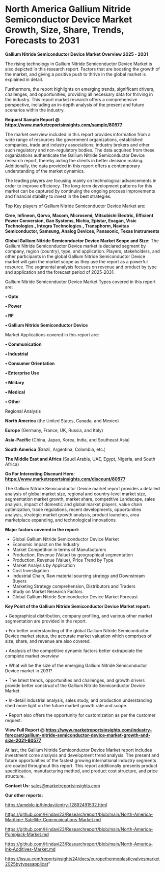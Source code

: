# North America Gallium Nitride Semiconductor Device Market Growth, Size, Share, Trends, Forecasts to 2031

<Strong> Gallium Nitride Semiconductor Device Market Overview 2025 - 2031</strong>

The rising technology in Gallium Nitride Semiconductor Device Market is also depicted in this research report. Factors that are boosting the growth of the market, and giving a positive push to thrive in the global market is explained in detail.

Furthermore, the report highlights on emerging trends, significant drivers, challenges, and opportunities, providing all necessary data for thriving in the industry. This report market research offers a comprehensive perspective, including an in-depth analysis of the present and future scenarios within the industry.

<strong>Request Sample Report @ <a href=https://www.marketreportsinsights.com/sample/80577>https://www.marketreportsinsights.com/sample/80577</a></strong>

The market overview included in this report provides information from a wide range of resources like government organizations, established companies, trade and industry associations, industry brokers and other such regulatory and non-regulatory bodies. The data acquired from these organizations authenticate the Gallium Nitride Semiconductor Device research report, thereby aiding the clients in better decision making. Additionally, the data provided in this report offers a contemporary understanding of the market dynamics.

The leading players are focusing mainly on technological advancements in order to improve efficiency. The long-term development patterns for this market can be captured by continuing the ongoing process improvements and financial stability to invest in the best strategies.

Top Key players of Gallium Nitride Semiconductor Device Market are:

<strong>Cree, Infineon, Qorvo, Macom, Microsemi, Mitsubishi Electric, Efficient Power Conversion, Gan Systems, Nichia, Epistar, Exagan, Visic Technologies., Integra Technologies., Transphorm, Navitas Semiconductor, Samsung, Analog Devices, Panasonic, Texas Instruments</strong>

<strong><b>Global Gallium Nitride Semiconductor Device Market Scope and Size:</b></strong>
The Gallium Nitride Semiconductor Device market is declared segment by company, region (country), type, and application. Players, stakeholders, and other participants in the global Gallium Nitride Semiconductor Device market will gain the market scope as they use the report as a powerful resource. The segmental analysis focuses on revenue and product by type and application and the forecast period of 2025-2031.

Gallium Nitride Semiconductor Device Market Types covered in this report are:

<strong>• Opto

• Power

• RF

• Gallium Nitride Semiconductor Device</strong>

Market Applications covered in this report are:

<strong>• Communication

• Industrial

• Consumer Orientation

• Enterprise Use

• Military

• Medical

• Other</strong> 

Regional Analysis

<strong>North America</strong> (the United States, Canada, and Mexico)

<strong>Europe</strong> (Germany, France, UK, Russia, and Italy)

<strong>Asia-Pacific</strong> (China, Japan, Korea, India, and Southeast Asia)

<strong>South America</strong> (Brazil, Argentina, Colombia, etc.)

<strong>The Middle East and Africa</strong> (Saudi Arabia, UAE, Egypt, Nigeria, and South Africa)

<strong>Go For Interesting Discount Here: <a href=https://www.marketreportsinsights.com/discount/80577>https://www.marketreportsinsights.com/discount/80577</a></strong>

The Gallium Nitride Semiconductor Device market report provides a detailed analysis of global market size, regional and country-level market size, segmentation market growth, market share, competitive Landscape, sales analysis, impact of domestic and global market players, value chain optimization, trade regulations, recent developments, opportunities analysis, strategic market growth analysis, product launches, area marketplace expanding, and technological innovations.

<strong><b>Major factors covered in the report:</b></strong>
<ul>
  <li>Global Gallium Nitride Semiconductor Device Market </li>
  <li>Economic Impact on the Industry</li>
  <li>Market Competition in terms of Manufacturers</li>
  <li>Production, Revenue (Value) by geographical segmentation</li>
  <li>Production, Revenue (Value), Price Trend by Type</li>
  <li>Market Analysis by Application</li>
  <li>Cost Investigation</li>
  <li>Industrial Chain, Raw material sourcing strategy and Downstream Buyers</li>
  <li>Marketing Strategy comprehension, Distributors and Traders</li>
  <li>Study on Market Research Factors</li>
  <li>Global Gallium Nitride Semiconductor Device Market Forecast</li>
</ul>

<strong><b>Key Point of the Gallium Nitride Semiconductor Device Market report:</b></strong>

• Geographical distribution, company profiling, and various other market segmentation are provided in the report.

• For better understanding of the global Gallium Nitride Semiconductor Device market status, the accurate market valuation which comprises of size, share, and revenue are also covered.

• Analysis of the competitive dynamic factors better extrapolate the complete market overview

• What will be the size of the emerging Gallium Nitride Semiconductor Device market in 2031?

• The latest trends, opportunities and challenges, and growth drivers provide better construal of the Gallium Nitride Semiconductor Device Market.

• In-detail industrial analysis, sales study, and production understanding shed more light on the future market growth rate and scope.

• Report also offers the opportunity for customization as per the customer request.

<strong><b>View Full Report @ <a href=https://www.marketreportsinsights.com/industry-forecast/gallium-nitride-semiconductor-device-market-growth-and-size-2021-80577>https://www.marketreportsinsights.com/industry-forecast/gallium-nitride-semiconductor-device-market-growth-and-size-2021-80577</a></b></strong>


At last, the Gallium Nitride Semiconductor Device Market report includes investment come analysis and development trend analysis. The present and future opportunities of the fastest growing international industry segments are coated throughout this report. This report additionally presents product specification, manufacturing method, and product cost structure, and price structure.

<strong>Contact Us:</strong>
sales@marketreportsinsights.com

<strong>Our other reports:</strong>

<a href=https://ameblo.jp/hindavi/entry-12892491532.html>https://ameblo.jp/hindavi/entry-12892491532.html</a>

<a href=https://github.com/Hindavi23/Researchreport/blob/main/North-America-Maritime-Satellite-Communications-Market.md>https://github.com/Hindavi23/Researchreport/blob/main/North-America-Maritime-Satellite-Communications-Market.md</a>

<a href=https://github.com/Hindavi23/Researchreport/blob/main/North-America-Pumpjack-Market.md>https://github.com/Hindavi23/Researchreport/blob/main/North-America-Pumpjack-Market.md</a>

<a href=https://github.com/Hindavi23/Researchreport/blob/main/North-America-Ink-Additives-Market.md>https://github.com/Hindavi23/Researchreport/blob/main/North-America-Ink-Additives-Market.md</a>

<a href=https://issuu.com/reportsinsights24/docs/europethermoplasticvalvesmarket2025bytypesapplicat>https://issuu.com/reportsinsights24/docs/europethermoplasticvalvesmarket2025bytypesapplicat</a>"
